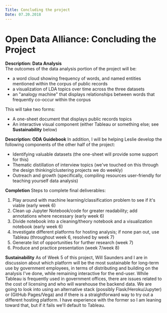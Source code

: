 ```yaml
---
Title: Concluding the project
Date: 07.20.2018
---
```


# Open Data Alliance: Concluding the Project

**Description: Data Analysis**   
The outcomes of the data analysis portion of the project will be:

- a word cloud showing frequency of words, and named entities mentioned within the corpus of public records
- a visualization of LDA topics over time across the three datasets
- an "analogy machine" that displays relationships between words that frequently co-occur within the corpus

This will take two forms:

- A one-sheet document that displays public records topics
- An interactive visual component (either Tableau or something else; see **Sustainability** below)

**Description: ODA Guidebook**
In addition, I will be helping Leslie develop the following components of the other half of the project:

- Identifying valuable datasets (the one-sheet will provide some support for this)
- Thematic distillation of interview topics (we've touched on this through the design thinking/clustering projects we do weekly)
- Outreach and growth (specifically, compiling resources user-friendly for teaching yourself data analysis)

**Completion**
Steps to complete final deliverables:
1. Play around with machine learning/classification problem to see if it's viable (early week 6)
2. Clean up Jupyter Notebook/code for greater readability; add annotations where necessary (early week 6)
3. Divide notebook into a cleaning/theory notebook and a visualization notebook (early week 6)
4. Investigate different platforms for hosting analysis; if none pan out, use Tableau (throughout week 6, resolved by week 7)
5. Generate list of opportunities for further research (week 7)
6. Produce and practice presentation (week 7/week 8)

**Sustainability**
As of Week 5 of this project, Will Saunders and I are in discussion about which platform will be the most sustainable for long-term use by government employees, in terms of distributing and building on the analysis I've done, while remaining interactive for the end-user. While Tableau is frequently used in government offices, there are issues related to the cost of licensing and who will warehouse the backend data. We are going to look into using an alternative stack (possibly Flask/Heroku/Jupyter) or (GitHub Pages/Vega) and if there is a straightforward way to try out a different hosting platform. I have experience with the former so I am leaning toward that, but if it fails we'll default to Tableau.
